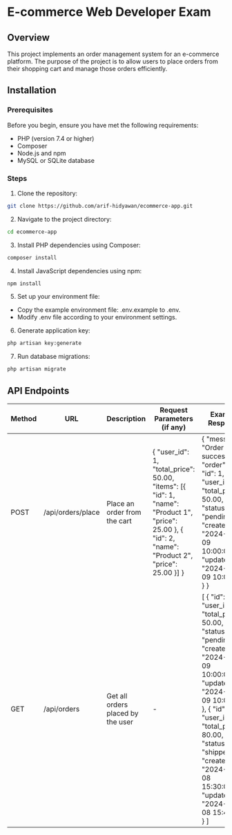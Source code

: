 # E-commerce Web Developer Exam
## Overview
This project implements an order management system for an e-commerce platform. The purpose of the project is to allow users to place orders from their shopping cart and manage those orders efficiently.

## Installation

### Prerequisites
Before you begin, ensure you have met the following requirements:

- PHP (version 7.4 or higher)
- Composer
- Node.js and npm
- MySQL or SQLite database

### Steps
1. Clone the repository:
```bash
git clone https://github.com/arif-hidyawan/ecommerce-app.git
```
2. Navigate to the project directory:
```bash
cd ecommerce-app
```
3. Install PHP dependencies using Composer:
```bash
composer install
```
4. Install JavaScript dependencies using npm:
```bash
npm install
```
5. Set up your environment file:
 - Copy the example environment file: .env.example to .env.
 - Modify .env file according to your environment settings.
6. Generate application key:
```bash
php artisan key:generate
```
7. Run database migrations:
```bash
php artisan migrate
```

## API Endpoints
| Method | URL | Description | Request Parameters (if any) | Example Response |
| ------------- | ------------- | ------------- | ------------- | ------------- |
| POST  | /api/orders/place | Place an order from the cart | { "user_id": 1, "total_price": 50.00, "items": [{ "id": 1, "name": "Product 1", "price": 25.00 }, { "id": 2, "name": "Product 2", "price": 25.00 }] } | { "message": "Order placed successfully", "order": { "id": 1, "user_id": 1, "total_price": 50.00, "status": "pending", "created_at": "2024-06-09 10:00:00", "updated_at": "2024-06-09 10:00:00" } } | 
| GET | /api/orders  | Get all orders placed by the user | - | [ { "id": 1, "user_id": 1, "total_price": 50.00, "status": "pending", "created_at": "2024-06-09 10:00:00", "updated_at": "2024-06-09 10:00:00" }, { "id": 2, "user_id": 1, "total_price": 80.00, "status": "shipped", "created_at": "2024-06-08 15:30:00", "updated_at": "2024-06-08 15:45:00" } ] |
